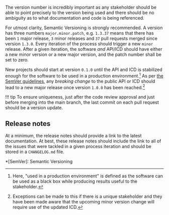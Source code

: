 The version number is incredibly important as any stakeholder should be able to point precisely to the version being used and there should be no ambiguity as to what documentation and code is being referenced.

For utmost clarity, Semantic Versioning is strongly recommended. A version has three numbers `major.minor.patch`, e.g. `1.3.37` means that there has been `1` major release, `3` minor releases and `37` pull requests merged since version `1.3.0`. Every iteration of the process should trigger a new `minor` release. After a given iteration, the software _and_ API/ICD should have either a new minor version or a new major version, and the patch number shall be set to zero.

New projects should start at version `0.1.0` until the API and ICD is stabilized enough for the software to be used in a production environment.[^1] As per [the SemVer guidelines](https://semver.org/#faq), any _breaking change_ to the public API or ICD should lead to a new major release once version `1.0.0` has been reached.[^2]

!!! tip
    To ensure uniqueness, just after the code review approval and just before merging into the main branch, the last commit on each pull request should be a version update.

## Release notes

At a minimum, the release notes should provide a link to the latest documentation. At best, these release notes should include the link to all of the issues that were tackled in a given process iteration and should be stored in a `CHANGELOG.md` file.

[^1]: Here, "used in a production environment" is defined as the software can be used as a black box while producing results useful to the stakeholder.
[^2]: Exceptions can be made to this if there is a unique stakeholder and they have been made aware that the upcoming minor version change will require use of the updated ICD.

*[SemVer]: Semantic Versioning